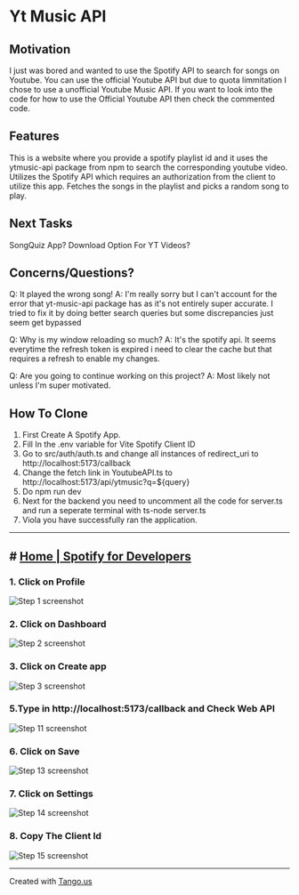 # Yt Music API

## Motivation
I just was bored and wanted to use the Spotify API to search for songs on Youtube. You can use the official Youtube API but due to quota limmitation I chose to
use a unofficial Youtube Music API.
If you want to look into the code for how to use the Official Youtube API then check the commented code.

## Features
This is a website where you provide a spotify playlist id and it uses the ytmusic-api package from npm to search the corresponding youtube video.
Utilizes the Spotify API which requires an authorization from the client to utilize this app. 
Fetches the songs in the playlist and picks a random song to play. 

## Next Tasks
SongQuiz App?
Download Option For YT Videos?

## Concerns/Questions?
Q: It played the wrong song! 
A: I'm really sorry but I can't account for the error that yt-music-api package has as it's not entirely super accurate. I tried to fix it by doing better search queries but some discrepancies just seem 
   get bypassed

Q: Why is my window reloading so much?
A: It's the spotify api. It seems everytime the refresh token is expired i need to clear the cache but that requires a refresh to enable my changes.

Q: Are you going to continue working on this project?
A: Most likely not unless I'm super motivated.

## How To Clone
1. First Create A Spotify App.
2. Fill In the .env variable for Vite Spotify Client ID
3. Go to src/auth/auth.ts and change all instances of redirect_uri to http://localhost:5173/callback
4. Change the fetch link in YoutubeAPI.ts to http://localhost:5173/api/ytmusic?q=${query}
5. Do npm run dev
6. Next for the backend you need to uncomment all the code for server.ts and run a seperate terminal with ts-node server.ts
7. Viola you have successfully ran the application.

***




## # [Home | Spotify for Developers](https://developer.spotify.com/)


### 1. Click on Profile
![Step 1 screenshot](https://images.tango.us/workflows/7326e24e-95ff-4444-942f-b06c4d6826c3/steps/9cd2970b-9790-4179-a081-77fe83ecc66a/8e61ea52-5755-4b57-84d9-3218fa720fc3.png?crop=focalpoint&fit=crop&fp-x=0.9240&fp-y=0.0436&fp-z=2.7921&w=1200&border=2%2CF4F2F7&border-radius=8%2C8%2C8%2C8&border-radius-inner=8%2C8%2C8%2C8&blend-align=bottom&blend-mode=normal&blend-x=0&blend-w=1200&blend64=aHR0cHM6Ly9pbWFnZXMudGFuZ28udXMvc3RhdGljL21hZGUtd2l0aC10YW5nby13YXRlcm1hcmstdjIucG5n&mark-x=785&mark-y=31&m64=aHR0cHM6Ly9pbWFnZXMudGFuZ28udXMvc3RhdGljL2JsYW5rLnBuZz9tYXNrPWNvcm5lcnMmYm9yZGVyPTYlMkNGRjc0NDImdz0zMjImaD0xMjMmZml0PWNyb3AmY29ybmVyLXJhZGl1cz0xMA%3D%3D)


### 2. Click on Dashboard
![Step 2 screenshot](https://images.tango.us/workflows/7326e24e-95ff-4444-942f-b06c4d6826c3/steps/e57fe3ce-3714-4f8c-86bb-2325e0c9f260/2c272ae0-789d-49e0-b8e4-b3a3a5a91eec.png?crop=focalpoint&fit=crop&fp-x=0.9238&fp-y=0.1159&fp-z=2.7984&w=1200&border=2%2CF4F2F7&border-radius=8%2C8%2C8%2C8&border-radius-inner=8%2C8%2C8%2C8&blend-align=bottom&blend-mode=normal&blend-x=0&blend-w=1200&blend64=aHR0cHM6Ly9pbWFnZXMudGFuZ28udXMvc3RhdGljL21hZGUtd2l0aC10YW5nby13YXRlcm1hcmstdjIucG5n&mark-x=734&mark-y=184&m64=aHR0cHM6Ly9pbWFnZXMudGFuZ28udXMvc3RhdGljL2JsYW5rLnBuZz9tYXNrPWNvcm5lcnMmYm9yZGVyPTYlMkNGRjc0NDImdz00MjAmaD0xMjEmZml0PWNyb3AmY29ybmVyLXJhZGl1cz0xMA%3D%3D)


### 3. Click on Create app
![Step 3 screenshot](https://images.tango.us/workflows/7326e24e-95ff-4444-942f-b06c4d6826c3/steps/93449a9e-c5fd-4278-90bc-a19c5aa19a2c/22668e7b-f42e-4807-9428-04c7a3ba3517.png?crop=focalpoint&fit=crop&fp-x=0.9136&fp-y=0.2254&fp-z=2.7185&w=1200&border=2%2CF4F2F7&border-radius=8%2C8%2C8%2C8&border-radius-inner=8%2C8%2C8%2C8&blend-align=bottom&blend-mode=normal&blend-x=0&blend-w=1200&blend64=aHR0cHM6Ly9pbWFnZXMudGFuZ28udXMvc3RhdGljL21hZGUtd2l0aC10YW5nby13YXRlcm1hcmstdjIucG5n&mark-x=728&mark-y=308&m64=aHR0cHM6Ly9pbWFnZXMudGFuZ28udXMvc3RhdGljL2JsYW5rLnBuZz9tYXNrPWNvcm5lcnMmYm9yZGVyPTYlMkNGRjc0NDImdz0zODEmaD0xMzkmZml0PWNyb3AmY29ybmVyLXJhZGl1cz0xMA%3D%3D)

### 5.Type in http://localhost:5173/callback and Check Web API
![Step 11 screenshot](https://images.tango.us/workflows/7326e24e-95ff-4444-942f-b06c4d6826c3/steps/a3b57707-49e0-4868-8052-85213d0b200f/276f326f-5d18-4f58-8054-3c20475b444e.png?crop=focalpoint&fit=crop&fp-x=0.0709&fp-y=0.5545&fp-z=2.5847&w=1200&border=2%2CF4F2F7&border-radius=8%2C8%2C8%2C8&border-radius-inner=8%2C8%2C8%2C8&blend-align=bottom&blend-mode=normal&blend-x=0&blend-w=1200&blend64=aHR0cHM6Ly9pbWFnZXMudGFuZ28udXMvc3RhdGljL21hZGUtd2l0aC10YW5nby13YXRlcm1hcmstdjIucG5n&mark-x=85&mark-y=345&m64=aHR0cHM6Ly9pbWFnZXMudGFuZ28udXMvc3RhdGljL2JsYW5rLnBuZz9tYXNrPWNvcm5lcnMmYm9yZGVyPTYlMkNGRjc0NDImdz0yNzAmaD02NSZmaXQ9Y3JvcCZjb3JuZXItcmFkaXVzPTEw)


### 6. Click on Save
![Step 13 screenshot](https://images.tango.us/workflows/7326e24e-95ff-4444-942f-b06c4d6826c3/steps/18703825-eba6-4658-beb7-b83e7bff2ebc/0524f772-5391-4a01-a87d-64f641ae2914.png?crop=focalpoint&fit=crop&fp-x=0.0564&fp-y=0.8966&fp-z=2.6156&w=1200&border=2%2CF4F2F7&border-radius=8%2C8%2C8%2C8&border-radius-inner=8%2C8%2C8%2C8&blend-align=bottom&blend-mode=normal&blend-x=0&blend-w=1200&blend64=aHR0cHM6Ly9pbWFnZXMudGFuZ28udXMvc3RhdGljL21hZGUtd2l0aC10YW5nby13YXRlcm1hcmstdjIucG5n&mark-x=48&mark-y=484&m64=aHR0cHM6Ly9pbWFnZXMudGFuZ28udXMvc3RhdGljL2JsYW5rLnBuZz9tYXNrPWNvcm5lcnMmYm9yZGVyPTYlMkNGRjc0NDImdz0yNTgmaD0xMzQmZml0PWNyb3AmY29ybmVyLXJhZGl1cz0xMA%3D%3D)


### 7. Click on Settings
![Step 14 screenshot](https://images.tango.us/workflows/7326e24e-95ff-4444-942f-b06c4d6826c3/steps/092c758e-8875-481a-9c38-93ee99d44132/45225f69-9204-4f37-b1ae-f5fe379d8327.png?crop=focalpoint&fit=crop&fp-x=0.9212&fp-y=0.1591&fp-z=2.6487&w=1200&border=2%2CF4F2F7&border-radius=8%2C8%2C8%2C8&border-radius-inner=8%2C8%2C8%2C8&blend-align=bottom&blend-mode=normal&blend-x=0&blend-w=1200&blend64=aHR0cHM6Ly9pbWFnZXMudGFuZ28udXMvc3RhdGljL21hZGUtd2l0aC10YW5nby13YXRlcm1hcmstdjIucG5n&mark-x=783&mark-y=241&m64=aHR0cHM6Ly9pbWFnZXMudGFuZ28udXMvc3RhdGljL2JsYW5rLnBuZz9tYXNrPWNvcm5lcnMmYm9yZGVyPTYlMkNGRjc0NDImdz0zMzMmaD0xNTUmZml0PWNyb3AmY29ybmVyLXJhZGl1cz0xMA%3D%3D)


### 8. Copy The Client Id
![Step 15 screenshot](https://images.tango.us/workflows/7326e24e-95ff-4444-942f-b06c4d6826c3/steps/03f2df14-b250-4a32-81cf-d16defb81e9c/4a8992ad-50eb-470c-ab76-f8baf045a32b.png?crop=focalpoint&fit=crop&fp-x=0.2363&fp-y=0.4350&fp-z=1.4340&w=1200&border=2%2CF4F2F7&border-radius=8%2C8%2C8%2C8&border-radius-inner=8%2C8%2C8%2C8&blend-align=bottom&blend-mode=normal&blend-x=0&blend-w=1200&blend64=aHR0cHM6Ly9pbWFnZXMudGFuZ28udXMvc3RhdGljL21hZGUtd2l0aC10YW5nby13YXRlcm1hcmstdjIucG5n&mark-x=65&mark-y=342&m64=aHR0cHM6Ly9pbWFnZXMudGFuZ28udXMvc3RhdGljL2JsYW5rLnBuZz9tYXNrPWNvcm5lcnMmYm9yZGVyPTYlMkNGRjc0NDImdz02ODQmaD03MSZmaXQ9Y3JvcCZjb3JuZXItcmFkaXVzPTEw)

***
Created with [Tango.us](https://tango.us?utm_source=markdown&utm_medium=markdown&utm_campaign=workflow%20export%20links)
